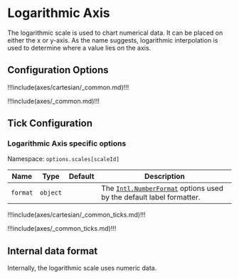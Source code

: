 # Logarithmic Axis

The logarithmic scale is used to chart numerical data. It can be placed on either the x or y-axis. As the name suggests, logarithmic interpolation is used to determine where a value lies on the axis.

## Configuration Options

!!!include(axes/cartesian/_common.md)!!!

!!!include(axes/_common.md)!!!

## Tick Configuration

### Logarithmic Axis specific options

Namespace: `options.scales[scaleId]`

| Name | Type | Default | Description
| ---- | ---- | ------- | -----------
| `format` | `object` | | The [`Intl.NumberFormat`](https://developer.mozilla.org/en-US/docs/Web/JavaScript/Reference/Global_Objects/Intl/NumberFormat) options used by the default label formatter.

!!!include(axes/cartesian/_common_ticks.md)!!!

!!!include(axes/_common_ticks.md)!!!

## Internal data format

Internally, the logarithmic scale uses numeric data.
